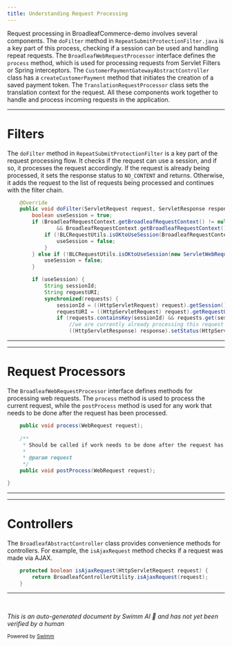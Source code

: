 ```yaml
---
title: Understanding Request Processing
---
```

Request processing in BroadleafCommerce-demo involves several components. The `doFilter` method in `RepeatSubmitProtectionFilter.java` is a key part of this process, checking if a session can be used and handling repeat requests. The `BroadleafWebRequestProcessor` interface defines the `process` method, which is used for processing requests from Servlet Filters or Spring interceptors. The `CustomerPaymentGatewayAbstractController` class has a `createCustomerPayment` method that initiates the creation of a saved payment token. The `TranslationRequestProcessor` class sets the translation context for the request. All these components work together to handle and process incoming requests in the application.

<SwmSnippet path="/common/src/main/java/org/broadleafcommerce/common/web/util/RepeatSubmitProtectionFilter.java" line="48">

---

# Filters

The `doFilter` method in `RepeatSubmitProtectionFilter` is a key part of the request processing flow. It checks if the request can use a session, and if so, it processes the request accordingly. If the request is already being processed, it sets the response status to `NO_CONTENT` and returns. Otherwise, it adds the request to the list of requests being processed and continues with the filter chain.

```java
    @Override
    public void doFilter(ServletRequest request, ServletResponse response, FilterChain chain) throws IOException, ServletException {
        boolean useSession = true;
        if (BroadleafRequestContext.getBroadleafRequestContext() != null
                && BroadleafRequestContext.getBroadleafRequestContext().getWebRequest() != null) {
            if (!BLCRequestUtils.isOKtoUseSession(BroadleafRequestContext.getBroadleafRequestContext().getWebRequest())) {
                useSession = false;
            }
        } else if (!BLCRequestUtils.isOKtoUseSession(new ServletWebRequest((HttpServletRequest) request))) {
            useSession = false;
        }

        if (useSession) {
            String sessionId;
            String requestURI;
            synchronized(requests) {
                sessionId = ((HttpServletRequest) request).getSession().getId();
                requestURI = ((HttpServletRequest) request).getRequestURI();
                if (requests.containsKey(sessionId) && requests.get(sessionId).contains(requestURI)) {
                    //we are currently already processing this request
                    ((HttpServletResponse) response).setStatus(HttpServletResponse.SC_NO_CONTENT);
```

---

</SwmSnippet>

<SwmSnippet path="/common/src/main/java/org/broadleafcommerce/common/web/BroadleafWebRequestProcessor.java" line="63">

---

# Request Processors

The `BroadleafWebRequestProcessor` interface defines methods for processing web requests. The `process` method is used to process the current request, while the `postProcess` method is used for any work that needs to be done after the request has been processed.

```java
    public void process(WebRequest request);
    
    /**
     * Should be called if work needs to be done after the request has been processed.
     * 
     * @param request
     */
    public void postProcess(WebRequest request);

}
```

---

</SwmSnippet>

<SwmSnippet path="/common/src/main/java/org/broadleafcommerce/common/web/controller/BroadleafAbstractController.java" line="57">

---

# Controllers

The `BroadleafAbstractController` class provides convenience methods for controllers. For example, the `isAjaxRequest` method checks if a request was made via AJAX.

```java
    protected boolean isAjaxRequest(HttpServletRequest request) {
        return BroadleafControllerUtility.isAjaxRequest(request);       
    }
```

---

</SwmSnippet>

&nbsp;

*This is an auto-generated document by Swimm AI 🌊 and has not yet been verified by a human*

<SwmMeta version="3.0.0" repo-id="Z2l0aHViJTNBJTNBQnJvYWRsZWFmQ29tbWVyY2UtZGVtbyUzQSUzQWdpbGFkbmF2b3Q=" repo-name="BroadleafCommerce-demo" doc-type="overview"><sup>Powered by [Swimm](/)</sup></SwmMeta>

